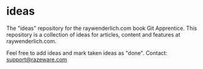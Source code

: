# ideas
The "ideas" repository for the raywenderlich.com book Git Apprentice.
This repository is a collection of ideas for articles, content 
and features at raywenderlich.com.

Feel free to add ideas and mark taken ideas as "done".
Contact: support@razeware.com
